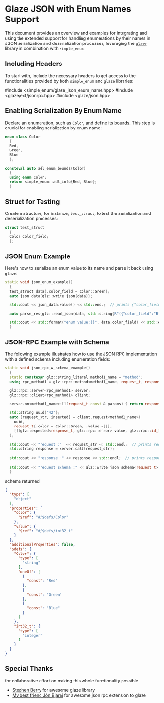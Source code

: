 # Glaze JSON with Enum Names Support

This document provides an overview and examples for integrating and using the extended support for handling enumerations by their names in JSON serialization and deserialization processes, leveraging the [`glaze`](https://github.com/stephenberry/glaze) library in combination with `simple_enum`.

## Including Headers

To start with, include the necessary headers to get access to the functionalities provided by both `simple_enum` and `glaze` libraries:

#include <simple_enum/glaze_json_enum_name.hpp>
#include <glaze/ext/jsonrpc.hpp>
#include <glaze/json.hpp>


## Enabling Serialization By Enum Name

Declare an enumeration, such as `Color`, and define its [bounds](enum_bounds.md). This step is crucial for enabling serialization by enum name:

```cpp
enum class Color
  {
  Red,
  Green,
  Blue
  };

consteval auto adl_enum_bounds(Color)
  {
  using enum Color;
  return simple_enum::adl_info{Red, Blue};
  }
```

## Struct for Testing

Create a structure, for instance, `test_struct`, to test the serialization and deserialization processes:

```cpp
struct test_struct
  {
  Color color_field;
  };
```

## JSON Enum Example

Here's how to serialize an enum value to its name and parse it back using `glaze`:
```cpp
static void json_enum_example()
  {
  test_struct data{.color_field = Color::Green};
  auto json_data{glz::write_json(data)};

  std::cout << json_data.value() << std::endl;  // prints {"color_field":"Green"}

  auto parse_res{glz::read_json(data, std::string{R"({"color_field":"Blue"})"})};

  std::cout << std::format("enum value:{}", data.color_field) << std::endl;  // prints enum value:Blue
  }
```

## JSON-RPC Example with Schema

The following example illustrates how to use the JSON RPC implementation with a defined schema including enumeration fields:

```cpp
static void json_rpc_w_schema_example()
  {
  static constexpr glz::string_literal method1_name = "method";
  using rpc_method1 = glz::rpc::method<method1_name, request_t, response_t>;

  glz::rpc::server<rpc_method1> server;
  glz::rpc::client<rpc_method1> client;

  server.on<method1_name>([](request_t const & params) { return response_t{.response_color = params.color}; });

  std::string uuid{"42"};
  auto [request_str, inserted] = client.request<method1_name>(
    uuid,
    request_t{.color = Color::Green, .value ={}},
    [](glz::expected<response_t, glz::rpc::error> value, glz::rpc::id_t id) -> void {}
  );
  
  std::cout << "request :"  << request_str << std::endl;  // prints request JSON string
  std::string response = server.call(request_str);
  
  std::cout << "response :" << response << std::endl;  // prints response JSON string
  
  std::cout << "request schema :" << glz::write_json_schema<request_t>().value() << std::endl;
  }
```

schema returned

```json
{
  "type": [
    "object"
  ],
  "properties": {
    "color": {
      "$ref": "#/$defs/Color"
    },
    "value": {
      "$ref": "#/$defs/int32_t"
    }
  },
  "additionalProperties": false,
  "$defs": {
    "Color": {
      "type": [
        "string"
      ],
      "oneOf": [
        {
          "const": "Red"
        },
        {
          "const": "Green"
        },
        {
          "const": "Blue"
        }
      ]
    },
    "int32_t": {
      "type": [
        "integer"
      ]
    }
  }
}
```

## Special Thanks 

for collaborative effort on making this whole functionality possible

- [Stephen Berry](https://github.com/stephenberry) for awesome glaze library
- [My best friend Jón Bjarni](https://github.com/jbbjarnason) for awesome json rpc extension to glaze
